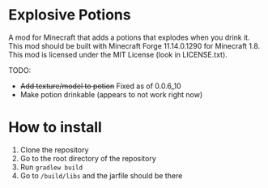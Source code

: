 # Explosive Potions

A mod for Minecraft that adds a potions that explodes when you drink it. This mod should be built with Minecraft Forge 11.14.0.1290 for Minecraft 1.8. This mod is licensed under the MIT License (look in LICENSE.txt).

TODO:
- ~~Add texture/model to potion~~ Fixed as of 0.0.6_10
- Make potion drinkable (appears to not work right now)

# How to install

1. Clone the repository
2. Go to the root directory of the repository
3. Run ```gradlew build```
4. Go to ```/build/libs``` and the jarfile should be there
